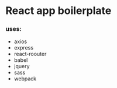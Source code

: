 # React app boilerplate
### uses:
* axios
* express
* react-roouter
* babel
* jquery
* sass
* webpack
